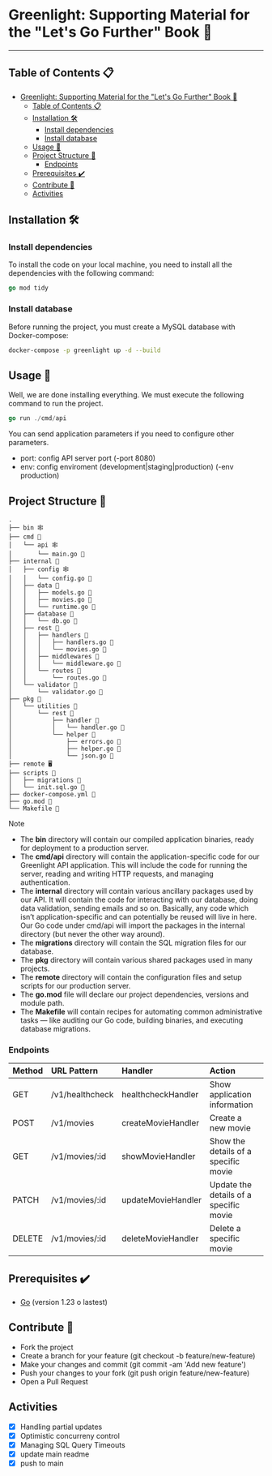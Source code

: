 # Greenlight: Supporting Material for the "Let's Go Further" Book 📖
---

## Table of Contents 📋
- [Greenlight: Supporting Material for the "Let's Go Further" Book 📖](#greenlight-supporting-material-for-the-lets-go-further-book-)
  - [Table of Contents 📋](#table-of-contents-)
  - [Installation 🛠️](#installation-️)
    - [Install dependencies](#install-dependencies)
    - [Install database](#install-database)
  - [Usage 🚀](#usage-)
  - [Project Structure 📂](#project-structure-)
    - [Endpoints](#endpoints)
  - [Prerequisites ✔️](#prerequisites-️)
  - [Contribute 🤝](#contribute-)
  - [Activities](#activities)

## Installation 🛠️

### Install dependencies
To install the code on your local machine, you need to install all the dependencies with the following command:
```go
go mod tidy
```

### Install database
Before running the project, you must create a MySQL database with Docker-compose:
``` bash
docker-compose -p greenlight up -d --build
```

## Usage 🚀
Well, we are done installing everything. We must execute the following command to run the project.
```go
go run ./cmd/api
```
You can send application parameters if you need to configure other parameters.
- port: config API server port (-port 8080)
- env: config enviroment (development|staging|production) (-env production)

## Project Structure 📂

```
.
├── bin 🕸️
├── cmd 📂
│   └── api 🕸️
│       └── main.go 📄
├── internal 📂
│   ├── config 🕸️
│   │   └── config.go 📄
│   ├── data 📂
│   │   ├── models.go 📄
│   │   ├── movies.go 📄
│   │   └── runtime.go 📄
│   ├── database 📂
│   │   └── db.go 📄
│   ├── rest 📂
│   │   ├── handlers 📂
│   │   │   ├── handlers.go 📄
│   │   │   └── movies.go 📄
│   │   ├── middlewares 📂
│   │   │   └── middleware.go 📄
│   │   └── routes 📂
│   │       └── routes.go 📄
│   └── validator 📂
│       └── validator.go 📄
├── pkg 📂
│   └── utilities 📂
│       └── rest 📂
│           ├── handler 📂
│           │   └── handler.go 📄
│           └── helper 📂
│               ├── errors.go 📄
│               ├── helper.go 📄
│               └── json.go 📄
├── remote 🖥️
├── scripts 📂
│   ├── migrations 📂
│   └── init.sql.go 📄
├── docker-compose.yml 📄
├── go.mod 📄
└── Makefile 📄
```
> [!NOTE]
> - The **bin** directory will contain our compiled application binaries, ready for deployment to a production server.
> - The **cmd/api** directory will contain the application-specific code for our Greenlight API application. This will include the code for running the server, reading and writing HTTP requests, and managing authentication.
> - The **internal** directory will contain various ancillary packages used by our API. It will contain the code for interacting with our database, doing data validation, sending emails and so on. Basically, any code which isn’t application-specific and can potentially be reused will live in here. Our Go code under cmd/api will import the packages in the internal directory (but never the other way around).
> - The **migrations** directory will contain the SQL migration files for our database.
> - The **pkg** directory will contain various shared packages used in many projects.
> - The **remote** directory will contain the configuration files and setup scripts for our production server.
> - The **go.mod** file will declare our project dependencies, versions and module path.
> - The **Makefile** will contain recipes for automating common administrative tasks — like auditing our Go code, building binaries, and executing database migrations.

### Endpoints
| Method | URL Pattern | Handler | Action |
| :--- | :--- |  :--- |  :--- |
| GET | /v1/healthcheck | healthcheckHandler | Show application information |
| POST | /v1/movies | createMovieHandler | Create a new movie |
| GET | /v1/movies/:id | showMovieHandler | Show the details of a specific movie |
| PATCH | /v1/movies/:id | updateMovieHandler | Update the details of a specific movie |
| DELETE | /v1/movies/:id | deleteMovieHandler | Delete a specific movie |

## Prerequisites ✔️

- [Go](https://golang.org/doc/install) (version 1.23 o lastest)

## Contribute 🤝

- Fork the project
- Create a branch for your feature (git checkout -b feature/new-feature)
- Make your changes and commit (git commit -am 'Add new feature')
- Push your changes to your fork (git push origin feature/new-feature)
- Open a Pull Request

## Activities

- [X] Handling partial updates
- [X] Optimistic concurreny control
- [X] Managing SQL Query Timeouts
- [X] update main readme
- [X] push to main
